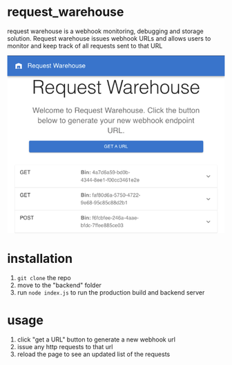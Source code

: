 # request_warehouse
request warehouse is a webhook monitoring, debugging and storage solution. Request warehouse issues webhook URLs and allows users to monitor and keep track of all requests sent to that URL

![homepage](./homepage.png)

# installation

1. `git clone` the repo
2. move to the "backend" folder
3. run `node index.js` to run the production build and backend server

# usage

1. click "get a URL" button to generate a new webhook url
2. issue any http requests to that url
3. reload the page to see an updated list of the requests
